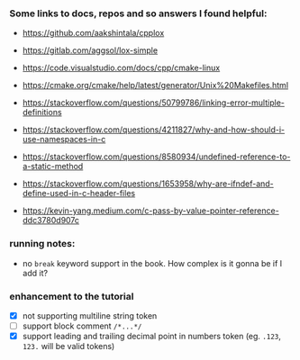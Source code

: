 ### Some links to docs, repos and so answers I found helpful: 

* https://github.com/aakshintala/cpplox

* https://gitlab.com/aggsol/lox-simple

* https://code.visualstudio.com/docs/cpp/cmake-linux

* https://cmake.org/cmake/help/latest/generator/Unix%20Makefiles.html

* https://stackoverflow.com/questions/50799786/linking-error-multiple-definitions

* https://stackoverflow.com/questions/4211827/why-and-how-should-i-use-namespaces-in-c

* https://stackoverflow.com/questions/8580934/undefined-reference-to-a-static-method

* https://stackoverflow.com/questions/1653958/why-are-ifndef-and-define-used-in-c-header-files

* https://kevin-yang.medium.com/c-pass-by-value-pointer-reference-ddc3780d907c

### running notes: 

* no ```break``` keyword support in the book. How complex is it gonna be if I add it?

### enhancement to the tutorial

* [x] not supporting multiline string token
* [ ] support block comment ```/*...*/```
* [x] support leading and trailing decimal point in numbers token (eg. ```.123```, ```123.``` will be valid tokens)